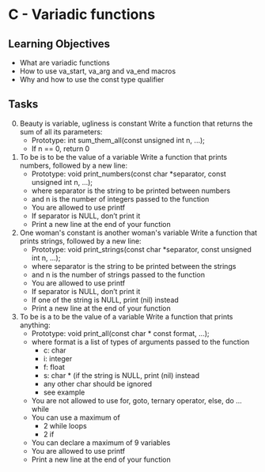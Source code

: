 # C - Variadic functions
## Learning Objectives
* What are variadic functions
* How to use va_start, va_arg and va_end macros
* Why and how to use the const type qualifier

## Tasks
0. Beauty is variable, ugliness is constant
    Write a function that returns the sum of all its parameters:
    * Prototype: int sum_them_all(const unsigned int n, ...);
    * If n == 0, return 0
1. To be is to be the value of a variable
    Write a function that prints numbers, followed by a new line:
    * Prototype: void print_numbers(const char *separator, const unsigned int n, ...);
    * where separator is the string to be printed between numbers
    * and n is the number of integers passed to the function
    * You are allowed to use printf
    * If separator is NULL, don’t print it
    * Print a new line at the end of your function
2. One woman's constant is another woman's variable
    Write a function that prints strings, followed by a new line:
    * Prototype: void print_strings(const char *separator, const unsigned int n, ...);
    * where separator is the string to be printed between the strings
    * and n is the number of strings passed to the function
    * You are allowed to use printf
    * If separator is NULL, don’t print it
    * If one of the string is NULL, print (nil) instead
    * Print a new line at the end of your function
3. To be is a to be the value of a variable
    Write a function that prints anything:
    * Prototype: void print_all(const char * const format, ...);
    * where format is a list of types of arguments passed to the function
        - c: char
        - i: integer
        - f: float
        - s: char * (if the string is NULL, print (nil) instead
        - any other char should be ignored
        - see example
    * You are not allowed to use for, goto, ternary operator, else, do ... while
    * You can use a maximum of
        - 2 while loops
        - 2 if
    * You can declare a maximum of 9 variables
    * You are allowed to use printf
    * Print a new line at the end of your function